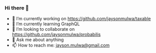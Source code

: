 ### Hi there 👋

<!--![alt text](https://github.com/jaysonmulwa/jaysonmulwa/blob/master/j.png?raw=true)-->

<!--
**jaysonmulwa/jaysonmulwa** is a ✨ _special_ ✨ repository because its `README.md` (this file) appears on your GitHub profile.

Here are some ideas to get you started:

-->

- 🔭 I’m currently working on https://github.com/jaysonmulwa/taxable
- 🌱 I’m currently learning GraphQL
- 👯 I’m looking to collaborate on https://github.com/jaysonmulwa/probabilis
- 💬 Ask me about anything
- 📫 How to reach me: jayson.mulwa@gmail.com

<!--![alt text](https://github.com/jaysonmulwa/jaysonmulwa/blob/master/j2.png?raw=true)-->

